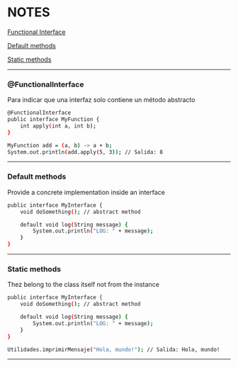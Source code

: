 # NOTES

[Functional Interface](#@functionalinterface)

[Default methods](#defaultmethods)

[Static methods](#staticmethods)

---

### @FunctionalInterface

Para indicar que una interfaz solo contiene un método abstracto

```bash
@FunctionalInterface
public interface MyFunction {
    int apply(int a, int b);
}

MyFunction add = (a, b) -> a + b;
System.out.println(add.apply(5, 3)); // Salida: 8

```

---

### Default methods

Provide a concrete implementation inside an interface

```bash
public interface MyInterface {
    void doSomething(); // abstract method

    default void log(String message) {
        System.out.println("LOG: " + message);
    }
}
```

---

### Static methods

Thez belong to the class itself not from the instance

```bash
public interface MyInterface {
    void doSomething(); // abstract method

    default void log(String message) {
        System.out.println("LOG: " + message);
    }
}

Utilidades.imprimirMensaje("Hola, mundo!"); // Salida: Hola, mundo!
```

---

